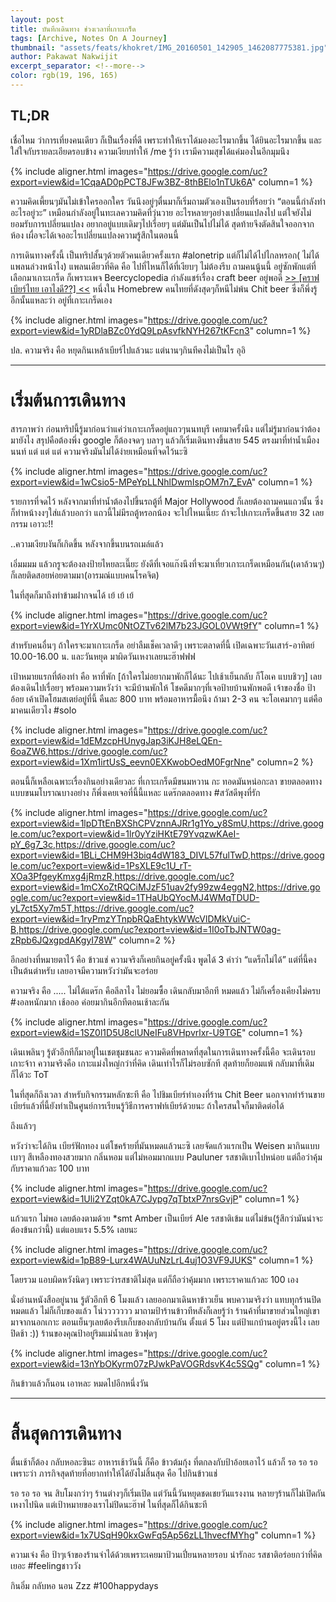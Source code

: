 ```yaml
---
layout: post
title: บันทึกเดินทาง ช่วงเวลาที่เกาะเกร็ด
tags: [Archive, Notes On A Journey]
thumbnail: "assets/feats/khokret/IMG_20160501_142905_1462087775381.jpg"
author: Pakawat Nakwijit
excerpt_separator: <!--more-->
color: rgb(19, 196, 165)
---
```


## TL;DR

เชื่อไหม ว่าการเที่ยงคนเดียว ก็เป็นเรื่องที่ดี เพราะทำให้เราได้มองอะไรมากขึ้น ได้ยินอะไรมากขึ้น และใส่ใจกับรายละเอียดรอบข้าง ความเงียบทำให้ /me รู้ว่า เรามีความสุขได้แค่มองในอีกมุมนึง
<!--more-->

{% include aligner.html images="https://drive.google.com/uc?export=view&id=1CqaAD0pPCT8JFw3BZ-8thBElo1nTUk6A" column=1 %}

ความคิดเพี้ยนๆมันไม่เข้าใครออกใคร วันนึงอยู่ๆตื่นมาก็เริ่มถามตัวเองเป็นรอบที่ร้อยว่า “ตอนนี้กำลังทำอะไรอยู่วะ” เหมือนกำลังอยู่ในทะเลความคิดที่วุ่นวาย อะไรหลายๆอย่างเปลี่ยนแปลงไป แต่ใจยังไม่ยอมรับการเปลี่ยนแปลง อยากอยู่แบบเดิมๆไปเรื่อยๆ แต่มันเป็นไปไม่ได้ สุดท้ายจึงตัดสินใจออกจากห้อง เผื่อจะได้เจออะไรเปลี่ยนแปลงความรู้สึกในตอนนี้

การเดินทางครั้งนี้ เป็นทริปสั้นๆด้วยตัวคนเดียวครั้งแรก #alonetrip แต่ก็ไม่ได้ไปไกลหรอก( ไม่ได้แพลนล่วงหน้าไง) แพลนเดียวที่คิด คือ ไปที่ไหนก็ได้ที่เงียบๆ ไม่ต้องรีบ ถามคนนู้นนี้ อยู่ซักพักแต่ที่เลือกมาเกาะเกร็ด ก็เพราะเพจ Beercyclopedia กำลังแชร์เรื่อง craft beer อยู่พอดี [>> [คราฟเบียร์ไทย เอาไงดี??] <<](http://www.news.rmutt.ac.th/archives/52226) หนึ่งใน Homebrew คนไทยที่ดังสุดๆก็หนีไม่พ้น Chit beer ซึ่งก็พึ่งรู้อีกนั้นแหละว่า อยู่ที่เกาะเกร็ดเอง

{% include aligner.html images="https://drive.google.com/uc?export=view&id=1yRDlaBZc0YdQ9LpAsvfkNYH267tKFcn3" column=1 %}

ปล. ความจริง คือ หยุดกินเหล้าเบียร์ไปแล้วนะ แต่นานๆกินทีคงไม่เป็นไร อุอิ

--------

# เริ่มต้นการเดินทาง

สารภาพว่า ก่อนทริปนี้รู้มาก่อนว่าแค่ว่าเกาะเกร็ดอยู่แถวๆนนทบุรี เคยมาครั้งนึง แต่ไม่รู้มาก่อนว่าต้องมายังไง สรุปคือต้องพึ่ง google ก็ต้องจดๆ บลาๆ แล้วก็เริ่มเดินทางขึ้นสาย 545 ตรงมาที่ท่าน้ำเมืองนนท์ แต่ แต่ แต่ ความจริงมันไม่ได้ง่ายเหมือนที่จดไว้นะซิ

{% include aligner.html images="https://drive.google.com/uc?export=view&id=1wCsio5-MPeYpLLNhlDwmIspOM7n7_EvA" column=1 %}

รายการที่จดไว้ หลังจากมาที่ท่าน้ำต้องไปขึ้นรถตู้ที่ Major Hollywood ก็เลยต้องถามคนแถวนั้น ซึ่งก็ทำหน้างงๆใส่แล้วบอกว่า แถวนี้ไม่มีรถตู้หรอกน้อง จะไปไหนเนี๊ยะ ถ้าจะไปเกาะเกร็ดขึ้นสาย 32 เลย กรรม เอาวะ!!

..ความเงียบงันก็เกิดขึ้น หลังจากขึ้นบนรถเมล์แล้ว

เอิ่มมมม แล้วกรูจะต้องลงป้ายไหยละเนี๊ยะ ยังดีที่เจอแก๊งนึงที่จะมาเที่ยวเกาะเกร็ดเหมือนกัน(เดาล้วนๆ) ก็เลยติดสอยห่อยตามมา(อารมณ์แบบคนโรคจิต)

ในที่สุดก็มาถึงท่าข้ามฝากจนได้ เย้ เย้ เย้

{% include aligner.html images="https://drive.google.com/uc?export=view&id=1YrXUmc0NtOZTv62lM7b23JGOL0VWt9fY" column=1 %}

สำหรับคนอื่นๆ ถ้าใครจะมาเกาะเกร็ด อย่าลืมเช็คเวลาดีๆ เพราะตลาดที่นี้ เปิดเฉพาะวันเสาร์-อาทิตย์ 10.00-16.00 น. และวันหยุด มาผิดวันเหงาเลยนะฮ๊าฟฟฟ

เป้าหมายแรกที่ต้องทำ คือ หาที่พัก [ถ้าใครไม่อยากมาพักก็ได้นะ ไปเช้าเย็นกลับ ก็โอเค แบบชิวๆ] เลยต้องเดินไปเรื่อยๆ พร้อมความหวังว่า จะมีบ้านพักให้ โชคดีมากๆที่เจอป้ายบ้านพักพอดี เจ้าของชื่อ ป้าอ้อย เค้าเปิดโฮมสเตย์อยู่ที่นี้ คืนละ 800 บาท พร้อมอาหารมื้อนึง ถ้ามา 2-3 คน จะโอเคมากๆ แต่คือมาคนเดียวไง #solo

{% include aligner.html images="https://drive.google.com/uc?export=view&id=1dEMzcpHUnygJap3iKJH8eLQEn-6oaZW6,https://drive.google.com/uc?export=view&id=1Xm1irtUsS_eevn0EXKwobOedM0FgrNne" column=2 %}

ตอนนี้ก็เหลือเฉพาะเรื่องกินอย่างเดียวละ ที่เกาะเกร็ดมีขนมหวาน กะ ทอดมันหน่อกะลา ขายตลอดทาง แบบขนมโบราณบางอย่าง ก็พึ่งเคยเจอที่นี้นี้แหละ แดร๊กตลอดทาง <span class="tag-en">#สวัสดีพุงที่รัก</span>

{% include aligner.html images="https://drive.google.com/uc?export=view&id=1lpDTtEnBXShCPVznnAJRr1g1Yo_y8SmU,https://drive.google.com/uc?export=view&id=1lr0yYziHKtE79YvqzwKAeI-pY_6g7_3c,https://drive.google.com/uc?export=view&id=1BLi_CHM9H3biq4dW183_DIVL57fulTwD,https://drive.google.com/uc?export=view&id=1PsXLE9c1U_rT-XOa3PfgeyKmxg4jRmzR,https://drive.google.com/uc?export=view&id=1mCXoZtRQCiMJzF51uav2fy99zw4eggN2,https://drive.google.com/uc?export=view&id=1THaUbQYocMJ4WMqTDUD-yL7ct5Xy7m5T,https://drive.google.com/uc?export=view&id=1ryPmzYTnpbRQaEhtykWWcVlDMkVuiC-B,https://drive.google.com/uc?export=view&id=1I0oTbJNTW0ag-zRpb6JQxgpdAKgyI78W" column=2 %}

อีกอย่างที่หมายตาไว้ คือ ข้าวแช่ ความจริงก็เคยกินอยู่ครั้งนึง พูดได้ 3 คำว่า “แดร็กไม่ได้” แต่ที่นี้คงเป็นต้นตำหรับ เลยอาจมีความหวังว่ามันจะอร่อย

ความจริง คือ ..... ไม่ได้แดร๊ก คือลีลาไง ไม่ยอมซื้อ เดินกลับมาอีกที หมดแล้ว ไม่ก็เครื่องเคียงไม่ครบ <span class="tag-en">#งอลหนักมาก</span> เช้อออ ค่อยมากินอีกทีตอนเช้าละกัน

{% include aligner.html images="https://drive.google.com/uc?export=view&id=1SZ0l1D5U8clUNeIFu8VHpvrlxr-U9TGE" column=1 %}

เดินเพลินๆ รู้ตัวอีกทีก็มาอยู่ในเชตชุมชนละ ความคิดที่พลาดที่สุดในการเดินทางครั้งนี้คือ จะเดินรอบเกาะจ้าา ความจริงคือ เกาะแม่งใหญ่กว่าที่คิด เดินเท่าไรก็ไม่รอบซักที สุดท้ายก็ยอมแพ้ กลับมาที่เดิมก็ได้วะ ToT

ในที่สุดก็ถึงเวลา สำหรับกิจกรรมหลักซะที คือ ไปชิมเบียร์ทำเองที่ร้าน Chit Beer นอกจากทำร้านขายเบียร์แล้วที่นี้ยังทำเป็นศูนย์การเรียนรู้วิธีการคราฟท์เบียร์ด้วยนะ ถ้าใครสนใจก็มาติดต่อได้

ถึงแล้วๆ

หวังว่าจะได้กิน เบียร์ฟักทอง แต่โชคร้ายที่มันหมดแล้วนะซิ เลยจัดแก้วแรกเป็น Weisen มากินแบบเบาๆ สีเหลืองทองสวยมาก กลิ่นหอม แต่ไม่หอมมากแบบ Pauluner รสชาติเบาไปหน่อย แต่ถือว่าคุ้มกับราคาแก้วละ 100 บาท

{% include aligner.html images="https://drive.google.com/uc?export=view&id=1Uli2YZqt0kA7CJypg7qTbtxP7nrsGvjP" column=1 %}

แก้วแรก ไม่พอ เลยต้องตามด้วย *smt Amber เป็นเบียร์ Ale รสชาติเข้ม แต่ไม่ข้น(รู้สึกว่ามันน่าจะต้องข้นกว่านี้) แต่แอบแรง 5.5% เลยนะ

{% include aligner.html images="https://drive.google.com/uc?export=view&id=1pB89-Lurx4WAUuNzLrL4uj1O3VF9JUKS" column=1 %}

โดยรวม แอบผิดหวังนิดๆ เพราะว่ารสชาติไม่สุด แต่ก็ถือว่าคุ้มมาก เพราะราคาแก้วละ 100 เอง

นั่งอ่านหนังสืออยู่นาน รู้ตัวอีกที 6 โมงแล้ว เลยออกมาเดินหาข้าวเย็น พบความจริงว่า แทบทุกร้านปิดหมดแล้ว ไม่ก็เก็บของแล้ว โน่ววววววว มาถามป้าร้านข้าวทีหลังก็เลยรู้ว่า ร้านค้าที่มาขายส่วนใหญ่เขามาจากนอกเกาะ ตอนเย็นๆเลยต้องรีบเก็บของกลับบ้านกัน ตั้งแต่ 5 โมง แต่ป้าแกบ้านอยู่ตรงนี้ไง เลยปิดช้า :)) ร้านของคุณป้าอยู่ริมแม่น้ำเลย ชิวฟุดๆ

{% include aligner.html images="https://drive.google.com/uc?export=view&id=13nYbOKyrm07zPJwkPaVOGRdsvK4c5SQg" column=1 %}

กินข้าวแล้วก็นอน เอาหละ หมดไปอีกหนึ่งวัน

--------

# สิ้นสุดการเดินทาง

ตื่นเช้าก็ต้อง กลับหอละซินะ อาหารเช้าวันนี้ ก็คือ ข้าวต้มกุ้ง ที่ตกลงกับป้าอ้อยเอาไว้ แล้วก็ รอ รอ รอ เพราะว่า ภารกิจสุดท้ายที่อยากทำให้ได้ยังไม่สิ้นสุด คือ ไปกินข้าวแช่

รอ รอ รอ จน สิบโมงกว่าๆ ร้านต่างๆก็เริ่มเปิด แต่วันนี้วันหยุดชดเชยวันแรงงาน หลายๆร้านก็ไม่เปิดกัน เหงาไปนิด แต่เป้าหมายของเราไม่ปิดนะฮ๊าฟ ในที่สุดก็ได้กินซะที

{% include aligner.html images="https://drive.google.com/uc?export=view&id=1x7USqH90kxGwFq5Ap56zLL1hvecfMYhg" column=1 %}

ความเจ๋ง คือ ป้าๆเจ้าของร้านจำได้ด้วยเพราะเคยมาป้วนเปี่ยนหลายรอบ น่ารักอะ รสชาติอร่อยกว่าที่คิดเยอะ <span class="tag-en">#feelingชาววัง</span>

กินอิ่ม กลับหอ นอน Zzz <span class="tag-en">#100happydays</span>
